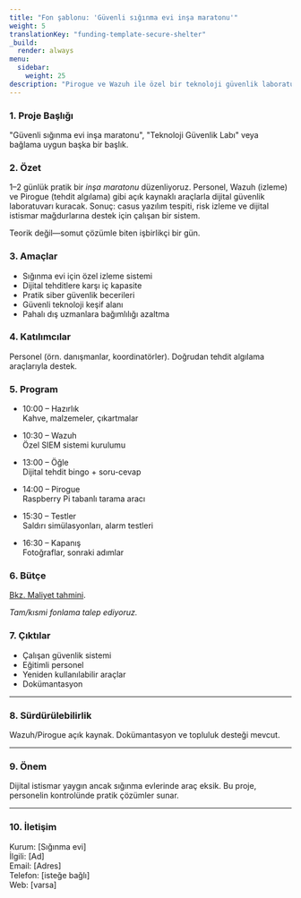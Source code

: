 ```yaml
---
title: "Fon şablonu: 'Güvenli sığınma evi inşa maratonu'"
weight: 5
translationKey: "funding-template-secure-shelter"
_build:
  render: always
menu:
  sidebar:
    weight: 25
description: "Pirogue ve Wazuh ile özel bir teknoloji güvenlik laboratuvarı kurmak için hazır şablon. Yerel yönetimler, vakıflar veya dijital haklar programlarına yönelik, net anlatımlı ve güçlendirme odaklı."
---
```


### 1. Proje Başlığı

"Güvenli sığınma evi inşa maratonu", "Teknoloji Güvenlik Labı" veya bağlama uygun başka bir başlık.

### 2. Özet

1–2 günlük pratik bir *inşa maratonu* düzenliyoruz. Personel, Wazuh (izleme) ve Pirogue (tehdit algılama) gibi açık kaynaklı araçlarla dijital güvenlik laboratuvarı kuracak. Sonuç: casus yazılım tespiti, risk izleme ve dijital istismar mağdurlarına destek için çalışan bir sistem.

Teorik değil—somut çözümle biten işbirlikçi bir gün.

### 3. Amaçlar

* Sığınma evi için özel izleme sistemi
* Dijital tehditlere karşı iç kapasite
* Pratik siber güvenlik becerileri
* Güvenli teknoloji keşif alanı
* Pahalı dış uzmanlara bağımlılığı azaltma

### 4. Katılımcılar

Personel (örn. danışmanlar, koordinatörler). Doğrudan tehdit algılama araçlarıyla destek.

### 5. Program

* 10:00 – Hazırlık  
  Kahve, malzemeler, çıkartmalar

* 10:30 – Wazuh  
  Özel SIEM sistemi kurulumu

* 13:00 – Öğle  
  Dijital tehdit bingo + soru-cevap

* 14:00 – Pirogue  
  Raspberry Pi tabanlı tarama aracı

* 15:30 – Testler  
  Saldırı simülasyonları, alarm testleri

* 16:30 – Kapanış  
  Fotoğraflar, sonraki adımlar

### 6. Bütçe

[Bkz. Maliyet tahmini](/docs/workshops/secure-shelter/cost-guesstimate.md).

*Tam/kısmi fonlama talep ediyoruz.*

### 7. Çıktılar

* Çalışan güvenlik sistemi
* Eğitimli personel
* Yeniden kullanılabilir araçlar
* Dokümantasyon

---

### 8. Sürdürülebilirlik

Wazuh/Pirogue açık kaynak. Dokümantasyon ve topluluk desteği mevcut.

---

### 9. Önem

Dijital istismar yaygın ancak sığınma evlerinde araç eksik. Bu proje, personelin kontrolünde pratik çözümler sunar.

---

### 10. İletişim

Kurum: \[Sığınma evi]  
İlgili: \[Ad]  
Email: \[Adres]  
Telefon: \[isteğe bağlı]  
Web: \[varsa]
